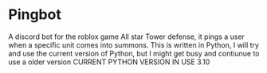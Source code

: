 # Pingbot
A discord bot for the roblox game All star Tower defense, it pings a user when a specific unit comes into summons.
This is written in Python, I will try and use the current version of Python, but I might get busy and contiunue to use a older version
CURRENT PYTHON VERSION IN USE 3.10
